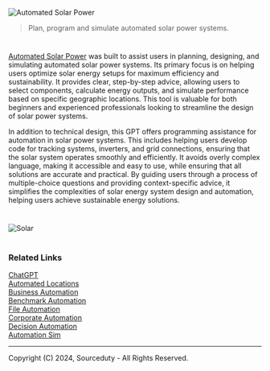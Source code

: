 ![Automated Solar Power](https://github.com/user-attachments/assets/15427154-6daa-44d7-a1f1-ed6a8e6c858d)

> Plan, program and simulate automated solar power systems.

#

[Automated Solar Power](https://chatgpt.com/g/g-5FdYQrXwA-automated-solar-power) was built to assist users in planning, designing, and simulating automated solar power systems. Its primary focus is on helping users optimize solar energy setups for maximum efficiency and sustainability. It provides clear, step-by-step advice, allowing users to select components, calculate energy outputs, and simulate performance based on specific geographic locations. This tool is valuable for both beginners and experienced professionals looking to streamline the design of solar power systems.

In addition to technical design, this GPT offers programming assistance for automation in solar power systems. This includes helping users develop code for tracking systems, inverters, and grid connections, ensuring that the solar system operates smoothly and efficiently. It avoids overly complex language, making it accessible and easy to use, while ensuring that all solutions are accurate and practical. By guiding users through a process of multiple-choice questions and providing context-specific advice, it simplifies the complexities of solar energy system design and automation, helping users achieve sustainable energy solutions.

#

![Solar](https://github.com/user-attachments/assets/4fd4fa90-603d-4d93-ab08-d9132879d115)

#
### Related Links

[ChatGPT](https://github.com/sourceduty/ChatGPT/tree/main)
<br>
[Automated Locations](https://github.com/sourceduty/Automated_Locations)
<br>
[Business Automation](https://github.com/sourceduty/Business_Automation)
<br>
[Benchmark Automation](https://github.com/sourceduty/Benchmark_Automation)
<br>
[File Automation](https://github.com/sourceduty/File_Automation)
<br>
[Corporate Automation](https://github.com/sourceduty/Corporate_Automation)
<br>
[Decision Automation](https://github.com/sourceduty/Decision_Automation)
<br>
[Automation Sim](https://github.com/sourceduty/Automation_Sim)

***
Copyright (C) 2024, Sourceduty - All Rights Reserved.
